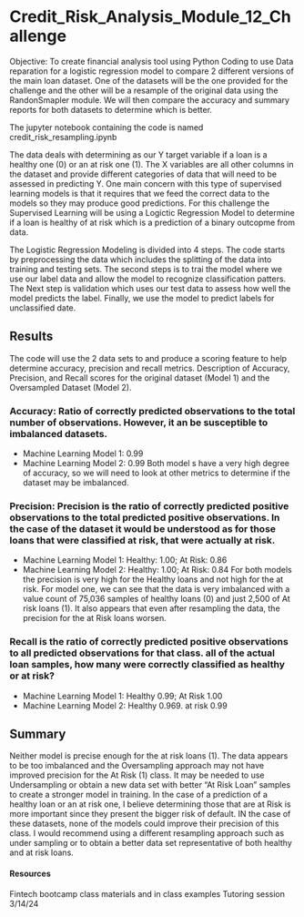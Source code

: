 # Credit_Risk_Analysis_Module_12_Challenge

Objective: To create financial analysis tool using Python Coding to use Data reparation for a logistic regression model to compare 2 different versions of the main loan dataset.  One of the datasets will be the one provided for the challenge and the other will be a resample of the original data using the RandonSmapler module.  We will then compare the accuracy and summary reports for both datasets to determine which is better.

The jupyter notebook containing the code is named credit_risk_resampling.ipynb

The data deals with determining as our Y target variable if a loan is a healthy one (0) or an at risk one (1).  The X variables are all other columns in the dataset and provide different categories of data that will need to be assessed in predicting Y.
One main concern with this type of supervised learning models is that it requires that we feed the correct data to the models so they may produce good predictions.  For this challenge the Supervised Learning will be using a Logictic Regression Model to determine if a loan is healthy of at risk which is a prediction of a binary outcopme from data.

The Logistic Regression Modeling is divided into 4 steps.  The code starts by preprocessing the data which includes the splitting of the data into training and testing sets.  The second steps is to trai the model where we use our label data and allow the model to recognize classification patters.  The Next step is validation which uses our test data to assess how well the model predicts the label. Finally, we use the model to predict labels for unclassified date.
  
## Results
The code will use the 2 data sets to and produce a scoring feature to help determine accuracy, precision and recall metrics.
Description of Accuracy, Precision, and Recall scores for the original dataset (Model 1) and the Oversampled Dataset (Model 2).
### Accuracy: Ratio of correctly predicted observations to the total number of observations. However, it an be susceptible to imbalanced datasets.  
* Machine Learning Model 1:  0.99
* Machine Learning Model 2: 0.99
Both model s have a very high degree of accuracy, so we will need to look at other metrics to determine if the dataset may be imbalanced.

### Precision: Precision is the ratio of correctly predicted positive observations to the total predicted positive observations. In the case of the dataset it would be understood as for those loans that were classified at risk, that were actually at risk.  
* Machine Learning Model 1:  Healthy: 1.00; At Risk: 0.86
* Machine Learning Model 2: Healthy: 1.00; At Risk: 0.84
For both models the precision is very high for the Healthy loans and not high for the at risk. For model one, we can see that the data is very imbalanced with a value count of 75,036 samples of healthy loans (0) and just 2,500 of At risk loans (1). It also appears that even after resampling the data, the precision for the at Risk loans worsen.

### Recall is the ratio of correctly predicted positive observations to all predicted observations for that class. all of the actual loan samples, how many were correctly classified as healthy or at risk?
* Machine Learning Model 1: Healthy 0.99; At Risk 1.00
* Machine Learning Model 2: Healthy 0.969. at risk 0.99

## Summary
Neither model is precise enough for the at risk loans (1).  The data appears to be too imbalanced and the Oversampling approach may not have improved precision for the At Risk (1) class.   It may be needed to use Undersampling or obtain a new data set with better “At Risk Loan” samples to create a stronger model in training.
In the case of a prediction of a healthy loan or an at risk one, I believe determining those that are at Risk is more important since they present the bigger risk of default.  IN the case of  these datasets, none of the models could improve their precision of this class.  I would recommend using a different resampling approach such as under sampling or to obtain a better data set representative of both healthy and at risk loans.

#### Resources
Fintech bootcamp class materials and in class examples
Tutoring session 3/14/24 

